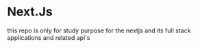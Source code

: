 # Next.Js
this repo is only for study purpose for the nextjs and its full stack applications and related api's
